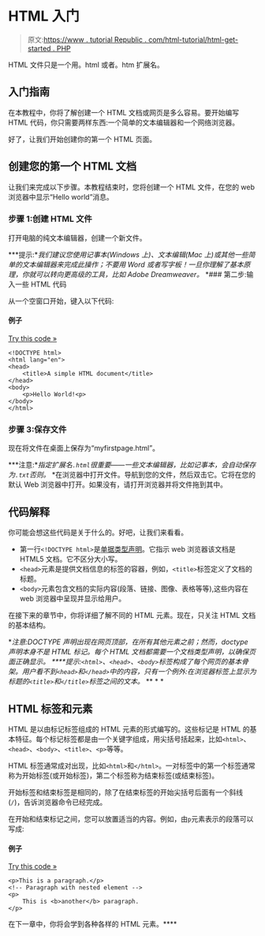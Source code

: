 # HTML 入门

> 原文:[https://www . tutorial Republic . com/html-tutorial/html-get-started . PHP](https://www.tutorialrepublic.com/html-tutorial/html-get-started.php)

HTML 文件只是一个用。html 或者。htm 扩展名。

## 入门指南

在本教程中，你将了解创建一个 HTML 文档或网页是多么容易。要开始编写 HTML 代码，你只需要两样东西:一个简单的文本编辑器和一个网络浏览器。

好了，让我们开始创建你的第一个 HTML 页面。

## 创建您的第一个 HTML 文档

让我们来完成以下步骤。本教程结束时，您将创建一个 HTML 文件，在您的 web 浏览器中显示“Hello world”消息。

### 步骤 1:创建 HTML 文件

打开电脑的纯文本编辑器，创建一个新文件。

 ***提示:**我们建议您使用记事本(Windows 上)、文本编辑(Mac 上)或其他一些简单的文本编辑器来完成此操作；不要用 Word 或者写字板！一旦你理解了基本原理，你就可以转向更高级的工具，比如 Adobe Dreamweaver。*  *### 第二步:输入一些 HTML 代码

从一个空窗口开始，键入以下代码:

#### 例子

[Try this code »](../codelab.php?topic=html&file=simple-html-file "Try this code using online Editor")

```
<!DOCTYPE html>
<html lang="en">
<head>
    <title>A simple HTML document</title>
</head>
<body>
    <p>Hello World!<p>
</body>
</html>
```

### 步骤 3:保存文件

现在将文件在桌面上保存为“myfirstpage.html”。

 ***注意:**指定扩展名`.html`很重要——一些文本编辑器，比如记事本，会自动保存为`.txt`否则。*  *在浏览器中打开文件。导航到您的文件，然后双击它。它将在您的默认 Web 浏览器中打开。如果没有，请打开浏览器并将文件拖到其中。

## 代码解释

你可能会想这些代码是关于什么的。好吧，让我们来看看。

*   第一行`<!DOCTYPE html>`是[单据类型声明](html-doctypes.php)。它指示 web 浏览器该文档是 HTML5 文档。它不区分大小写。
*   `<head>`元素是提供文档信息的标签的容器，例如，`<title>`标签定义了文档的标题。
*   `<body>`元素包含文档的实际内容(段落、链接、图像、表格等等),这些内容在 web 浏览器中呈现并显示给用户。

在接下来的章节中，你将详细了解不同的 HTML 元素。现在，只关注 HTML 文档的基本结构。

 ***注意:**DOCTYPE 声明出现在网页顶部，在所有其他元素之前；然而，doctype 声明本身不是 HTML 标记。每个 HTML 文档都需要一个文档类型声明，以确保页面正确显示。*  ****提示:**`<html>`、`<head>`、`<body>`标签构成了每个网页的基本骨架。用户看不到`<head>`和`</head>`中的内容，只有一个例外:在浏览器标签上显示为标题的`<title>`和`</title>`标签之间的文本。*  ** * *

## HTML 标签和元素

HTML 是以由标记标签组成的 HTML 元素的形式编写的。这些标记是 HTML 的基本特征。每个标记标签都是由一个关键字组成，用尖括号括起来，比如`<html>`、`<head>`、`<body>`、`<title>`、`<p>`等等。

HTML 标签通常成对出现，比如`<html>`和`</html>`。一对标签中的第一个标签通常称为开始标签(或开始标签)，第二个标签称为结束标签(或结束标签)。

开始标签和结束标签是相同的，除了在结束标签的开始尖括号后面有一个斜线(`/`)，告诉浏览器命令已经完成。

在开始和结束标记之间，您可以放置适当的内容。例如，由`p`元素表示的段落可以写成:

#### 例子

[Try this code »](../codelab.php?topic=html&file=markup-tags "Try this code using online Editor")

```
<p>This is a paragraph.</p>
<!-- Paragraph with nested element -->
<p>
    This is <b>another</b> paragraph.
</p>
```

在下一章中，你将会学到各种各样的 HTML 元素。****